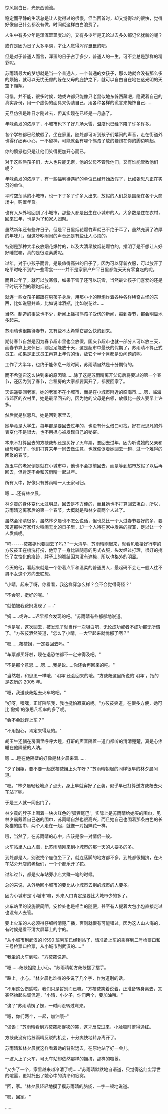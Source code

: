 <link rel="stylesheet" href="../../styles/text.css" />

惊风飘白日，光景西驰流。

稳定而平静的生活总是让人觉得过的很慢，但当回首时，却又觉得过的很快，觉得好像自己什么都没有做，时间就这样白白浪费了。

人生中有多少年是浑浑噩噩度过的，又有多少年是无论过去多久都记忆犹新的呢？

或许是因为日子太多平淡，才让人觉得浑浑噩噩的吧。

但是对于普通人而言，浑噩的日子占了多少，普通人的一生，可不会总是那样的精彩呢。

苏雨晴最大的梦想就是当一个普通人，一个普通的女孩子，那么她就会没有那么多的烦恼，就可以无忧无虑的躲在父母的庇护之下，就可以自由自在地在这光明的天空下翱翔。

可惜，并不能，很多时候，她或许都只能像只老鼠似地东躲西藏吧，隐藏着自己的真实身份，用一个虚伪的面具来伪装自己，用各种各样的谎言来掩饰自己......

元旦仿佛是昨日才刚过去，但其实现在已经是一月底了。

年味愈发的浓厚了，小城市也下了好几场大雪，温度也已经下降了许多许多。

各个学校都已经放假了，坐在家里，随处都可听到孩子们嬉闹的声音，走在街道外也得仔细再小心，一不留神，可能就会有哪个熊孩子放的鞭炮在你的脚边响起。

你的愤怒也只是让他们笑得更加开心而已。

对于这些熊孩子们，大人也只能无奈，他的父母不管教他们，又有谁能管教他们呢？

年味愈发的浓厚了，有一些福利待遇好的单位已经开始放假了，比如张思凡正在实习的单位。

平时空荡荡的小城市，也一下子多了许多人出来，放假的人们总是围聚在各个大商场中，购置年货。

也有人从外地回到了小城市，那些人都是出生在小城市的人，大多数是住在农村，回来过年，也是为了和家人团聚。

虽然新年还有些许日子，但是平日里烟花爆竹声就已不绝于耳了，虽然充满了浓厚的年味儿，但这吵吵闹闹的声音还是有些让人心烦的。

特别是那种大半夜放烟花爆竹的，以及大清早放烟花爆竹的，摆明了是不想让人好好睡觉嘛，真的是很没素质呢。

过年，对于小孩子而言，是最值得高兴的日子了，因为可以穿新衣服，可以放开了吃平时吃不到的一些零食------并不是家家户户平日里都能天天有零食吃的呢。

而且过年了，就可以放寒假，如果下雪了还可以玩雪，当然最让孩子们喜爱的还是平时玩不到的鞭炮烟花。

就连一些女孩子都跟在男孩子身后，用那小小的鞭炮炸着各种各样稀奇古怪的东西，比如说窨井盖，比如说啤酒瓶，比如说花盆......

当然，制造的事故也不少，新闻上播报熊孩子受伤的新闻，每到春节，都会明显地多起来。

苏雨晴也很期待春节，又有些不太希望它那么快的到来。

期待春节自然是因为春节超市里也会放假，国庆节超市也就一部分人可以放三天，而春节算上双休日，则足足能放十天，这是超市中最长的假期了，苏雨晴不算正式员工，如果是正式员工再算上年假的话，放它个半个月都是没问题的呢。

工作了大半年，也终于能休息一段时间，苏雨晴自然是十分期待的。

而不希望它这么快到来的原因嘛......除了这是苏雨晴离开父母后将要过的第一个春节，还因为到了春节，合租房的大家都要离开了，都要回家了。

天语遥要回老家，她的老家不在小城市，而是在小城市附近的临海市......嗯，临海市郊区的农村里，她是最早回去的，因为她的父母是白领，放假比一般人要早上许多。

然后就是张思凡，她是回到家里去。

她毕竟是大学生，每年都是要回去过年的，也没有什么借口可找，好在张思凡的外表变化不是很大，也不用担心被发现自己的秘密。

本来不打算回去的方莜莜却还是买好了火车票，要回去过年，因为听说她的父亲和继母和好了，他们打算来年一同去做生意，也就催促着她回去一趟，过一个难得的团聚的春节。

胡玉牛的老家倒是就在小城市中，他也不会提前回去，而是等到超市放假了以后再回去，但肯定不会和苏雨晴一起过年。

所有人中，好像只有苏雨晴一人无家可归。

嗯......还有林夕晨。

林夕晨的身体变化太过明显，回去是不方便的，而且她也不打算回去坦白，所以，苏雨晴这离家后的第一个春节，大概就是和林夕晨两个人过了。

虽然会冷清很多，虽然林夕晨也不怎么说话，但也总比一个人过春节要好的多，要知道那种万家灯火喧闹无比的日子里，却一个人待在家中发呆的寂寞，足以让一个人发疯呢。

"呜------莜莜姐也要回去了吗？"一大清早，苏雨晴刚起来，就看见收拾好行李的方莜莜正在梳洗打扮，他穿了一身比较随意的男式衣服，头发经过打理，很好的掩饰了女性化的痕迹，脖子上的喉结因为没有遮掩，所以也格外的明显。

今天的他，看起来就是一个带着点平和温柔的普通男人，最起码不会让一般人往不男不女这个方向去联想。

"小晴，起来了呀，你看看，我这样穿怎么样？会不会觉得奇怪？"

"不会呀，挺好的呢。"

"就怕被我爸妈发现了......"

"姆......或许......迟早都会发现的吧。"苏雨晴有些郁郁地说道。

"也是呢，这次回去，被发现了就当作一次坦白吧，无论成功或者不成功都无所谓了。"方莜莜洒然笑道，"怎么了小晴，一大早起来就忧郁了啊？"

"嗯......莜莜姐，一定要回去吗。"

"车票都买好啦，现在退恐怕都不一定来得及吧。"

"不是那个意思......嗯......我是说......你还会再回来的吧。"

"当然啦，和思思一样哦，'明年'还会回来的哦。"方莜莜这里所说的'明年'，指的是农历的 2005 年。

"嗯，我送莜莜姐去火车站吧。"

"好呀，嘿嘿，正好陪陪我，我也挺怕寂寞的呢。"方莜莜笑道，在很多方便，她可比'傲娇'的张思凡坦率的多了呢。

"会不会耽误上车？"

"不用担心，肯定来得及的。"

胡玉牛还躺在房间里呼呼大睡，打鼾的声音隔着一道门都听的清清楚楚，真是心疼睡在他隔壁的人呐。

嗯......睡在他隔壁的好像是林夕晨来着......

"夕子姐姐，要不要一起送莜莜姐上火车呀？"苏雨晴朝起的同样很早的林夕晨问道。

"嗯。"林夕晨轻轻地点了点头，身上早就穿好了正装，似乎早已打算送方莜莜去火车站了呢。

于是三人就一同出门了。

林夕晨的脖子上围着一块火红色的'狐狸尾巴'，实际上是苏雨晴给她买的围巾，见林夕晨戴着自己送的围巾，苏雨晴自然也很高兴，而且她自己也围着那条白色的长条猫的围巾，两个人走在一起，就像一对姐妹花一样。

哦，当然了，在苏雨晴的心中，应该是像一对情侣一般。

火车站里人山人海，比苏雨晴刚来到小城市的那一天的人要多的多。

到处都是人，别说找个座位坐下了，就连落脚的地方都不多，到处都很拥挤，在火车站旁开店的老板们，一个个都乐开了花。

过年过节，都是火车站旁小店大赚一笔的时候。

总的来说，从外地回小城市的要比从小城市去别的城市的人要多。

因为小城市是'小城市'嘛，外来人口肯定是要比大城市少的多了。

火车站里的设施很简陋，安检处也是相当的随便，甚至有人提着大包小包直接走过也没有人去管。

要上火车的人必须得仔细听清楚广播，否则就很有可能错过，因为这人山人海的，有时候是看不清大屏幕上的字的。

"从小城市到武汉的 K590 班列车已经到站了，请准备上车的乘客到二号检票口和三号检票口检票，从小城市到武汉的......"

"我坐的火车到啦。"方莜莜说道。

"嗯......莜莜姐路上小心。"苏雨晴朝方莜莜摆了摆手。

"路上，小心。"林夕晨也难得的多说了几个字，作为道别的话。

"不用这么伤感啦，我们只是暂别而已嘛。"方莜莜笑着说着，正准备转身离去，又突然抬起头调侃道，"小晴，小夕子，你们两个，要加油哦。"

"诶？"苏雨晴愣了愣，一时间没转过弯来。

"嗯，你们两个，一起，加油哦\~"

"诶诶！"苏雨晴看到方莜莜那促狭的笑，这才反应过来，小脸顿时羞得通红。

方莜莜没有给苏雨晴反驳的机会，十分爽快地转身离开了。

苏雨晴和林夕晨就这样看着她的背影远去，在原地站了好一会儿。

一波人上了火车，可火车站却依然那样的拥挤，那样的喧嚣。

"又少了一个，家里越来越冷清了呢......"苏雨晴默默地自语道，只觉得这红尘浮世的喧嚣，更衬托出了她心中的清冷和寂寞。

"回，家。"林夕晨轻轻地摸了摸苏雨晴的脑袋，一字一顿地说道。

"嗯，回家。"

......
